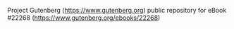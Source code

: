 Project Gutenberg (https://www.gutenberg.org) public repository for eBook #22268 (https://www.gutenberg.org/ebooks/22268)
